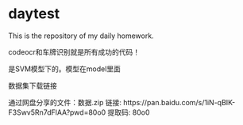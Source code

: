 # daytest
This is the repository of my daily homework.
<p>codeocr和车牌识别就是所有成功的代码！</p>
<p>是SVM模型下的。模型在model里面</p>
<p>数据集下载链接</p>
<p>通过网盘分享的文件：数据.zip
链接: https://pan.baidu.com/s/1iN-qBIK-F3Swv5Rn7dFlAA?pwd=80o0 提取码: 80o0</p>

